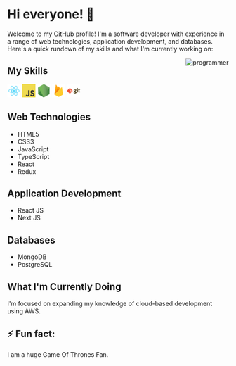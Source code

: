 # Hi everyone! 👋
Welcome to my GitHub profile! I'm a software developer with experience in a range of web technologies, application development, and databases. Here's a quick rundown of my skills and what I'm currently working on:

<div style="float: right;">
  <img src="https://encrypted-tbn0.gstatic.com/images?q=tbn:ANd9GcTllACNvW2HWUCatWG6VkDbsXXehPQXpC4_NgwdDb5jha8yfQEesL4wabfbh4TsHMd9ynY&usqp=CAU" alt="programmer" style="align: right;"/>
</div>


## My Skills
<!-- then include the images as before -->

<img src="https://raw.githubusercontent.com/github/explore/80688e429a7d4ef2fca1e82350fe8e3517d3494d/topics/react/react.png" width="30"/> <img src="https://raw.githubusercontent.com/github/explore/80688e429a7d4ef2fca1e82350fe8e3517d3494d/topics/javascript/javascript.png" width="30"/> <img src="https://raw.githubusercontent.com/github/explore/80688e429a7d4ef2fca1e82350fe8e3517d3494d/topics/nodejs/nodejs.png" width="30"/>  <img src="https://raw.githubusercontent.com/github/explore/80688e429a7d4ef2fca1e82350fe8e3517d3494d/topics/firebase/firebase.png" width="30"/> <img src="https://raw.githubusercontent.com/github/explore/80688e429a7d4ef2fca1e82350fe8e3517d3494d/topics/git/git.png" width="30"/>

## Web Technologies
- HTML5 
- CSS3 
- JavaScript
- TypeScript
- React 
- Redux 


## Application Development
- React JS 
- Next JS


## Databases
- MongoDB
- PostgreSQL


## What I'm Currently Doing
I'm focused on expanding my knowledge of cloud-based development using AWS.

## ⚡ Fun fact: 
I am a huge Game Of Thrones Fan.

<!--
**KamsiyonnaObi/KamsiyonnaObi** is a ✨ _special_ ✨ repository because its `README.md` (this file) appears on your GitHub profile.

Here are some ideas to get you started:

- 🔭 I’m currently working on ...
- 🌱 I’m currently learning ...
- 👯 I’m looking to collaborate on ...
- 🤔 I’m looking for help with ...
- 💬 Ask me about ...
- 📫 How to reach me: ...
- 😄 Pronouns: ...
- ⚡ Fun fact: ...
-->
